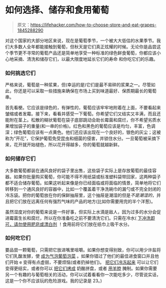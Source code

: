 # 如何选择、储存和食用葡萄

> 原文：<https://lifehacker.com/how-to-choose-store-and-eat-grapes-1845288290>

对这个国家的大部分地区来说，现在是葡萄季节，一个被大大低估的水果季节。我们大多数人全年都能接触到葡萄，但秋天是它们真正炫耀的时候。无论你是品尝这个季节更不寻常的葡萄产品还是简单地享受一种标准的绿色鲜食葡萄，你都应该小心地采摘、清洗和储存它们，以最大限度地延长它们的寿命 和你吃它们的乐趣。



### 如何挑选它们

严格来说，葡萄是一种浆果，但(幸运的是)它们是最不易碎的浆果之一。尽管如此，你还是可以采取一些措施来确保在市场上买到味道最好、保质期最长的葡萄串。

首先看梗。它应该是绿色的，有弹性的，葡萄应该牢牢地附着在上面，不要看起来皱缩或者发霉。接下来，看看并感受一下葡萄。你希望它们又结实又丰满，而且还能附在茎上。松散的糊状葡萄在袋子底部跳动会助长霉菌和腐烂，你不希望劣质水果增加袋子的重量(和一串的价格)。红色和黑色的葡萄应该是均匀，丰富，色调深；绿色葡萄应该有一点黄色。他们还应该出现在一个良好的，银色的灰尘；这被称为“开花”，它保护葡萄免受昆虫和细菌的侵害，并锁住水分。一旦葡萄被采摘下来，花开就开始褪色，所以花开得越多，你的葡萄就越新鲜。

### 如何储存它们

大多数葡萄都装在通风良好的袋子里出售，这些袋子实际上是存放葡萄的最佳容器。如果你批量购买葡萄，你可能不得不用纸袋或标准塑料袋带回家，这两种袋子都不适合储存葡萄。如果这听起来像是你已经面临或将面临的情景，简单地将它们转移到一个通风良好的容器中，比如一个覆盖着干净洗碗巾的漏勺或不完全封闭的冷冻袋。把你的葡萄放在你的保鲜抽屉里，这个抽屉是潮湿的但是*不是潮湿的*，并且把它们放在远离任何有强烈气味的产品的地方(比如你需要用完的半个洋葱)。

虽然湿度对你的葡萄来说是一件好事，但实际上水滴是敌人，因为过多的水分会促进霉菌生长和腐烂，所以在你准备吃之前不要清洗它们。只需在冷水( [下冲洗即可，请勿使用肥皂或漂白剂](https://lifehacker.com/please-dont-try-to-disinfect-your-fruits-and-veggies-1843165213) ！食用前将它们放在纸巾上吸干水分。

### 如何吃它们

要品尝一颗葡萄，只需把它放进嘴里咀嚼。如果你想变得别致，你可以用少许盐将它们乳酸发酵，使 [成为气泡葡萄泡菜](https://skillet.lifehacker.com/pickle-grapes-for-a-surprisingly-good-time-1839061793) 。如果你错过了他们的最佳进食窗口并且他们开始 e 变得有点虚弱，不要烦恼(或者扔掉他们)。 [把它们冷冻起来](https://skillet.lifehacker.com/freeze-mushy-grapes-to-make-them-edible-again-1836999557) 可以让它们变得更结实，或者你可以 [把它们烤成](https://skillet.lifehacker.com/how-to-turn-mushy-grapes-into-a-fancy-cheese-accompanim-1819155001) 奶酪拼盘，或者 [用羊脖](https://skillet.lifehacker.com/sous-vide-your-lamb-with-grapes-1838948491) 腌制。如果你需要另一个有趣的与葡萄相关的活动，你可以试着看看你一次能吃多少，尽管说实话，这是一个你不应该玩的危险游戏。我的记录是 23。)